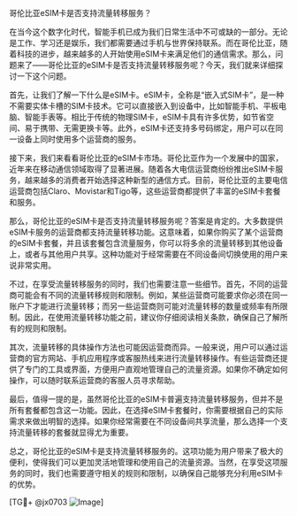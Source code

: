 哥伦比亚eSIM卡是否支持流量转移服务？

在当今这个数字化时代，智能手机已成为我们日常生活中不可或缺的一部分。无论是工作、学习还是娱乐，我们都需要通过手机与世界保持联系。而在哥伦比亚，随着科技的进步，越来越多的人开始使用eSIM卡来满足他们的通信需求。那么，问题来了——哥伦比亚的eSIM卡是否支持流量转移服务呢？今天，我们就来详细探讨一下这个问题。

首先，让我们了解一下什么是eSIM卡。eSIM卡，全称是“嵌入式SIM卡”，是一种不需要实体卡槽的SIM卡技术。它可以直接嵌入到设备中，比如智能手机、平板电脑、智能手表等。相比于传统的物理SIM卡，eSIM卡具有许多优势，如节省空间、易于携带、无需更换卡等。此外，eSIM卡还支持多号码绑定，用户可以在同一设备上同时使用多个运营商的服务。

接下来，我们来看看哥伦比亚的eSIM卡市场。哥伦比亚作为一个发展中的国家，近年来在移动通信领域取得了显著进展。随着各大电信运营商纷纷推出eSIM卡服务，越来越多的消费者开始选择这种新型的通信方式。目前，哥伦比亚的主要电信运营商包括Claro、Movistar和Tigo等，这些运营商都提供了丰富的eSIM卡套餐和服务。

那么，哥伦比亚的eSIM卡是否支持流量转移服务呢？答案是肯定的。大多数提供eSIM卡服务的运营商都支持流量转移功能。这意味着，如果你购买了某个运营商的eSIM卡套餐，并且该套餐包含流量服务，你可以将多余的流量转移到其他设备上，或者与其他用户共享。这种功能对于经常需要在不同设备间切换使用的用户来说非常实用。

不过，在享受流量转移服务的同时，我们也需要注意一些细节。首先，不同的运营商可能会有不同的流量转移规则和限制。例如，某些运营商可能要求你必须在同一账户下才能进行流量转移；而另一些运营商则可能对流量转移的数量或频率有所限制。因此，在使用流量转移功能之前，建议你仔细阅读相关条款，确保自己了解所有的规则和限制。

其次，流量转移的具体操作方法也可能因运营商而异。一般来说，用户可以通过运营商的官方网站、手机应用程序或客服热线来进行流量转移操作。有些运营商还提供了专门的工具或界面，方便用户直观地管理自己的流量资源。如果你不确定如何操作，可以随时联系运营商的客服人员寻求帮助。

最后，值得一提的是，虽然哥伦比亚的eSIM卡普遍支持流量转移服务，但并不是所有套餐都包含这一功能。因此，在选择eSIM卡套餐时，你需要根据自己的实际需求来做出明智的选择。如果你经常需要在不同设备间共享流量，那么选择一个支持流量转移的套餐就显得尤为重要。

总之，哥伦比亚的eSIM卡是支持流量转移服务的。这项功能为用户带来了极大的便利，使得我们可以更加灵活地管理和使用自己的流量资源。当然，在享受这项服务的同时，我们也需要遵守相关的规则和限制，以确保自己能够充分利用eSIM卡的优势。

[TG💪+ @jx0703 ![Image](https://github.com/user-attachments/assets/dbca1d08-cadb-493c-b0ec-ad6f7a83f270)]
